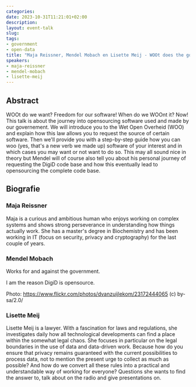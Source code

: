 ```yaml
---
categories:
date: 2023-10-31T11:21:01+02:00
description:
layout: event-talk
slug:
tags:
- government
- open-data
title: "Maja Reissner, Mendel Mobach en Lisette Meij - WOOt does the government do?"
speakers:
- maja-reissner
- mendel-mobach
- lisette-meij
---
```


## Abstract

WOOt do we want? Freedom for our software! When do we WOOnt it? Now! This talk is about the journey into opensourcing software used and made by our governement. We will introduce you to the Wet Open Overheid (WOO) and explain how this law allows you to request the source of certain software. Then we'll provide you with a step-by-step guide how you can woo (yes, that's a new verb we made up) software of your interest and in which cases you may want or not want to do so. This may all sound nice in theory but Mendel will of course also tell you about his personal journey of requesting the DigiD code base and how this eventually lead to opensourcing the complete code base.

## Biografie

### Maja Reissner

Maja is a curious and ambitious human who enjoys working on complex systems and shows strong perseverance in understanding how things actually work. She has a master's degree in Biochemistry and has been working in IT (focus on security, privacy and cryptography) for the last couple of years.

### Mendel Mobach

Works for and against the government.

I am the reason DigiD is opensource.

Photo: https://www.flickr.com/photos/dvanzuijlekom/23172444065 (c) by-sa/2.0/

### Lisette Meij

Lisette Meij is a lawyer. With a fascination for laws and regulations, she investigates daily how all technological developments can find a place within the somewhat legal chaos. She focuses in particular on the legal boundaries in the use of data and data-driven work. Because how do you ensure that privacy remains guaranteed with the current possibilities to process data, not to mention the present urge to collect as much as possible? And how do we convert all these rules into a practical and understandable way of working for everyone? Questions she wants to find the answer to, talk about on the radio and give presentations on.
